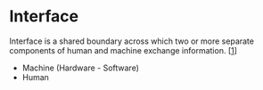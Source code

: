 # Interface

Interface is a shared boundary across which two or more separate components of human and machine exchange information. [[1][1]]

- Machine (Hardware - Software)
- Human



[1]: https://en.wikipedia.org/wiki/Interface_(computing) "Interface"